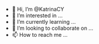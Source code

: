 - 👋 Hi, I’m @KatrinaCY
- 👀 I’m interested in ...
- 🌱 I’m currently learning ...
- 💞️ I’m looking to collaborate on ...
- 📫 How to reach me ...

<!---
KatrinaCY/KatrinaCY is a ✨ special ✨ repository because its `README.md` (this file) appears on your GitHub profile.
You can click the Preview link to take a look at your changes.
--->
